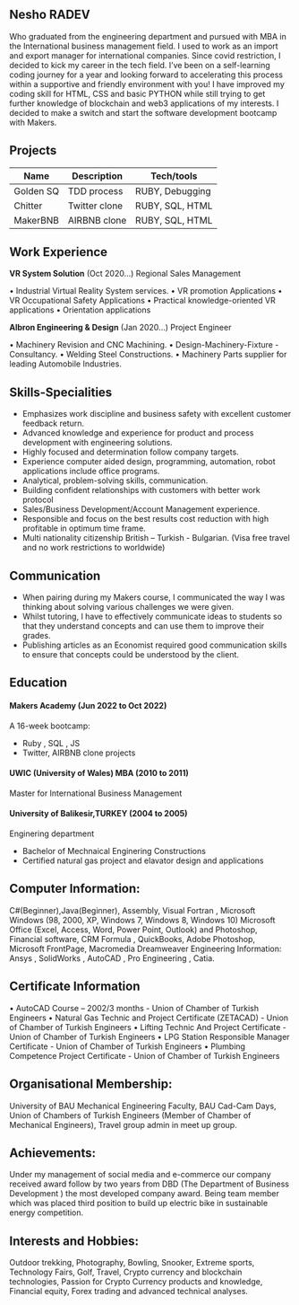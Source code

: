 ## Nesho RADEV
Who graduated from the engineering department and pursued with MBA in the International business management field. I used to work as an import and export manager for international companies. Since covid restriction, I decided to kick my career in the tech field.
I’ve been on a self-learning coding journey for a year and looking forward to accelerating this process within a supportive and friendly environment with you!
I have improved my coding skill for HTML, CSS and basic PYTHON while still trying to get further knowledge of blockchain and web3 applications of my interests. I decided to make a switch and start the software development bootcamp with Makers.
## Projects

| Name                         | Description       | Tech/tools        |
| ---------------------------- | ----------------- | ----------------- |
| Golden SQ                    |  TDD process      | RUBY, Debugging    |
| Chitter                      |  Twitter clone    | RUBY, SQL, HTML   |
| MakerBNB                     |  AIRBNB clone     | RUBY, SQL, HTML   |
## Work Experience

**VR System Solution** (Oct 2020...)
Regional Sales Management

•	Industrial Virtual Reality System services.
•	VR promotion Applications
•	VR Occupational Safety Applications
•	Practical knowledge-oriented VR applications
•	Orientation applications

**Albron Engineering & Design** (Jan 2020...)
Project Engineer

• Machinery Revision and CNC Machining.
•	Design-Machinery-Fixture -Consultancy.
•	Welding Steel Constructions.
•	Machinery Parts supplier for leading Automobile Industries.

## Skills-Specialities

-	Emphasizes work discipline and business safety with excellent customer feedback return.
-	Advanced knowledge and experience for product and process development with engineering solutions.
-	Highly focused and determination follow company targets.
-	Experience computer aided design, programming, automation, robot applications include office programs.
-	Analytical, problem-solving skills, communication.
-	Building confident relationships with customers with better work protocol
-	Sales/Business Development/Account Management experience.
-	Responsible and focus on the best results cost reduction with high profitable in optimum time frame.
-	Multi nationality citizenship British – Turkish - Bulgarian. (Visa free travel and no work restrictions to worldwide)

## Communication

- When pairing during my Makers course, I communicated the way I was thinking about solving various challenges we were given.
- Whilst tutoring, I have to effectively communicate ideas to students so that they understand concepts and can use them to improve their grades.
- Publishing articles as an Economist required good communication skills to ensure that concepts could be understood by the client.

## Education
#### Makers Academy (Jun 2022 to Oct 2022)
A 16-week bootcamp:
- Ruby , SQL , JS
- Twitter, AIRBNB clone projects

#### UWIC (University of Wales) MBA (2010 to 2011)
Master for International Business Management
#### University of Balikesir,TURKEY (2004 to 2005)
Enginering department
- Bachelor of Mechnaical Enginering Constructions
- Certified natural gas project and elavator  design and applications

## Computer Information:
C#(Beginner),Java(Beginner), Assembly, Visual Fortran , Microsoft Windows (98, 2000, XP, Windows 7, Windows 8, Windows 10) Microsoft Office (Excel, Access, Word, Power Point, Outlook) and Photoshop, Financial software, CRM  Formula , QuickBooks, Adobe Photoshop, Microsoft FrontPage, Macromedia Dreamweaver
Engineering Information: Ansys , SolidWorks , AutoCAD , Pro Engineering , Catia.
## Certificate Information
•	AutoCAD Course – 2002/3 months - Union of Chamber of Turkish Engineers
•	Natural Gas Technic and Project Certificate (ZETACAD) - Union of Chamber of Turkish Engineers
•	Lifting Technic And Project Certificate - Union of Chamber of Turkish Engineers
•	LPG Station Responsible Manager Certificate - Union of Chamber of Turkish Engineers
•	Plumbing Competence Project Certificate - Union of Chamber of Turkish Engineers

## Organisational Membership:
University of BAU Mechanical Engineering Faculty, BAU Cad-Cam Days, Union of Chambers of Turkish Engineers (Member of Chamber of Mechanical Engineers), Travel group admin in meet up group.

## Achievements:
 Under my management of social media and e-commerce our company received award follow by two years from DBD (The Department of Business Development ) the most developed company award. Being team member which was  placed third position to build up electric bike in sustainable energy competition.
## Interests and Hobbies:
 Outdoor trekking, Photography, Bowling, Snooker, Extreme sports, Technology Fairs, Golf, Travel, Crypto currency and blockchain technologies, Passion for Crypto Currency products and knowledge, Financial equity, Forex trading and advanced technical analyses.
